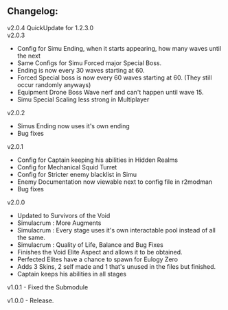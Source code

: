 ## Changelog:
v2.0.4 QuickUpdate for 1.2.3.0\
v2.0.3
* Config for Simu Ending, when it starts appearing, how many waves until the next
* Same Configs for Simu Forced major Special Boss.
* Ending is now every 30 waves starting at 60.
* Forced Special boss is now every 60 waves starting at 60. (They still occur randomly anyways)
* Equipment Drone Boss Wave nerf and can't happen until wave 15.
* Simu Special Scaling less strong in Multiplayer

v2.0.2 
* Simus Ending now uses it's own ending
* Bug fixes

v2.0.1
* Config for Captain keeping his abilities in Hidden Realms
* Config for Mechanical Squid Turret
* Config for Stricter enemy blacklist in Simu
* Enemy Documentation now viewable next to config file in r2modman
* Bug fixes

v2.0.0
* Updated to Survivors of the Void
* Simulacrum : More Augments
* Simulacrum : Every stage uses it's own interactable pool instead of all the same.
* Simulacrum : Quality of Life, Balance and Bug Fixes
* Finishes the Void Elite Aspect and allows it to be obtained.
* Perfected Elites have a chance to spawn for Eulogy Zero
* Adds 3 Skins, 2 self made and 1 that's unused in the files but finished.
* Captain keeps his abilities in all stages

v1.0.1 - Fixed the Submodule

v1.0.0 - Release.